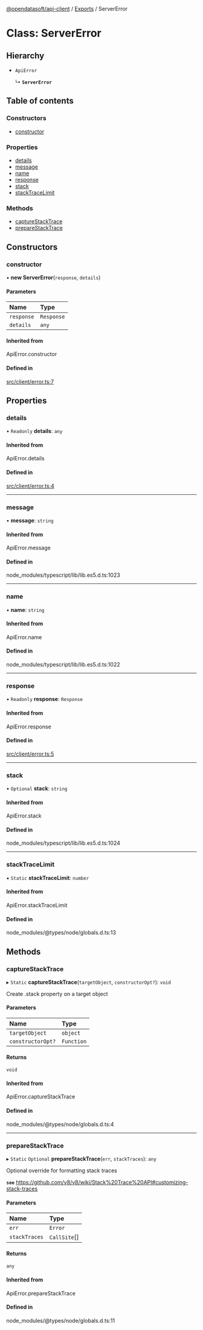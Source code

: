 [@opendatasoft/api-client](../README.md) / [Exports](../modules.md) / ServerError

# Class: ServerError

## Hierarchy

- `ApiError`

  ↳ **`ServerError`**

## Table of contents

### Constructors

- [constructor](ServerError.md#constructor)

### Properties

- [details](ServerError.md#details)
- [message](ServerError.md#message)
- [name](ServerError.md#name)
- [response](ServerError.md#response)
- [stack](ServerError.md#stack)
- [stackTraceLimit](ServerError.md#stacktracelimit)

### Methods

- [captureStackTrace](ServerError.md#capturestacktrace)
- [prepareStackTrace](ServerError.md#preparestacktrace)

## Constructors

### constructor

• **new ServerError**(`response`, `details`)

#### Parameters

| Name | Type |
| :------ | :------ |
| `response` | `Response` |
| `details` | `any` |

#### Inherited from

ApiError.constructor

#### Defined in

[src/client/error.ts:7](https://github.com/opendatasoft/ods-dataviz-sdk/blob/b7a8d5d/packages/api-client/src/client/error.ts#L7)

## Properties

### details

• `Readonly` **details**: `any`

#### Inherited from

ApiError.details

#### Defined in

[src/client/error.ts:4](https://github.com/opendatasoft/ods-dataviz-sdk/blob/b7a8d5d/packages/api-client/src/client/error.ts#L4)

___

### message

• **message**: `string`

#### Inherited from

ApiError.message

#### Defined in

node_modules/typescript/lib/lib.es5.d.ts:1023

___

### name

• **name**: `string`

#### Inherited from

ApiError.name

#### Defined in

node_modules/typescript/lib/lib.es5.d.ts:1022

___

### response

• `Readonly` **response**: `Response`

#### Inherited from

ApiError.response

#### Defined in

[src/client/error.ts:5](https://github.com/opendatasoft/ods-dataviz-sdk/blob/b7a8d5d/packages/api-client/src/client/error.ts#L5)

___

### stack

• `Optional` **stack**: `string`

#### Inherited from

ApiError.stack

#### Defined in

node_modules/typescript/lib/lib.es5.d.ts:1024

___

### stackTraceLimit

▪ `Static` **stackTraceLimit**: `number`

#### Inherited from

ApiError.stackTraceLimit

#### Defined in

node_modules/@types/node/globals.d.ts:13

## Methods

### captureStackTrace

▸ `Static` **captureStackTrace**(`targetObject`, `constructorOpt?`): `void`

Create .stack property on a target object

#### Parameters

| Name | Type |
| :------ | :------ |
| `targetObject` | `object` |
| `constructorOpt?` | `Function` |

#### Returns

`void`

#### Inherited from

ApiError.captureStackTrace

#### Defined in

node_modules/@types/node/globals.d.ts:4

___

### prepareStackTrace

▸ `Static` `Optional` **prepareStackTrace**(`err`, `stackTraces`): `any`

Optional override for formatting stack traces

**`see`** https://github.com/v8/v8/wiki/Stack%20Trace%20API#customizing-stack-traces

#### Parameters

| Name | Type |
| :------ | :------ |
| `err` | `Error` |
| `stackTraces` | `CallSite`[] |

#### Returns

`any`

#### Inherited from

ApiError.prepareStackTrace

#### Defined in

node_modules/@types/node/globals.d.ts:11
